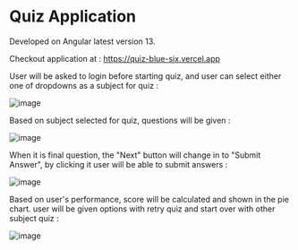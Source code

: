 # Quiz Application

Developed on Angular latest version 13.

Checkout application at : https://quiz-blue-six.vercel.app

User will be asked to login before starting quiz, and user can select either one of dropdowns as a subject for quiz :

![image](https://user-images.githubusercontent.com/107784718/189266270-fb5b63ce-5e74-4050-a93f-406ec110a0af.png)

Based on subject selected for quiz, questions will be given : 

![image](https://user-images.githubusercontent.com/107784718/189266383-1cd4f28d-b393-42eb-b549-281e4370f018.png)

When it is final question, the "Next" button will change in to "Submit Answer", by clicking it user will be able to submit answers :

![image](https://user-images.githubusercontent.com/107784718/189266537-25c96084-fdcc-4a6b-ae26-f0cb5edd48fe.png)

Based on user's performance, score will be calculated and shown in the pie chart. user will be given options with retry quiz and start over with other subject quiz : 

![image](https://user-images.githubusercontent.com/107784718/189269876-138680da-3e37-425d-8383-b0fd8a1d1e39.png)







